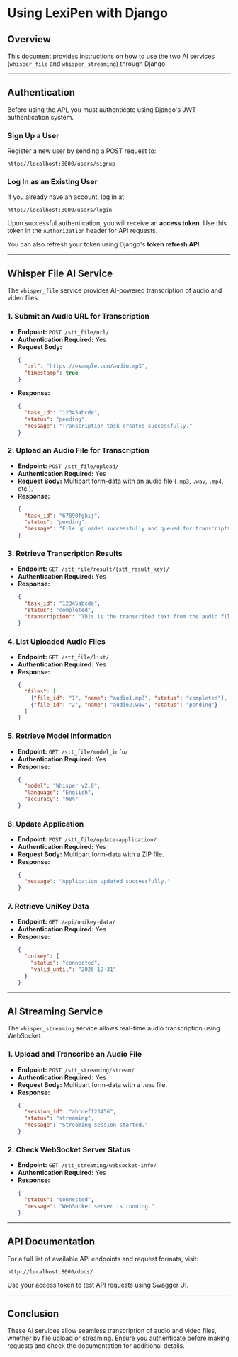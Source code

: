 # Using LexiPen with Django

## Overview
This document provides instructions on how to use the two AI services (`whisper_file` and `whisper_streaming`) through Django.

---

## Authentication
Before using the API, you must authenticate using Django's JWT authentication system.

### **Sign Up a User**
Register a new user by sending a POST request to:
```plaintext
http://localhost:8000/users/signup
```

### **Log In as an Existing User**
If you already have an account, log in at:
```plaintext
http://localhost:8000/users/login
```

Upon successful authentication, you will receive an **access token**. Use this token in the `Authorization` header for API requests.

You can also refresh your token using Django's **token refresh API**.

---

## Whisper File AI Service
The `whisper_file` service provides AI-powered transcription of audio and video files.

### **1. Submit an Audio URL for Transcription**
- **Endpoint:** `POST /stt_file/url/`
- **Authentication Required:** Yes
- **Request Body:**
  ```json
  {
    "url": "https://example.com/audio.mp3",
    "timestamp": true
  }
  ```
- **Response:**
  ```json
  {
    "task_id": "12345abcde",
    "status": "pending",
    "message": "Transcription task created successfully."
  }
  ```

### **2. Upload an Audio File for Transcription**
- **Endpoint:** `POST /stt_file/upload/`
- **Authentication Required:** Yes
- **Request Body:** Multipart form-data with an audio file (`.mp3`, `.wav`, `.mp4`, etc.).
- **Response:**
  ```json
  {
    "task_id": "67890fghij",
    "status": "pending",
    "message": "File uploaded successfully and queued for transcription."
  }
  ```

### **3. Retrieve Transcription Results**
- **Endpoint:** `GET /stt_file/result/{stt_result_key}/`
- **Authentication Required:** Yes
- **Response:**
  ```json
  {
    "task_id": "12345abcde",
    "status": "completed",
    "transcription": "This is the transcribed text from the audio file."
  }
  ```

### **4. List Uploaded Audio Files**
- **Endpoint:** `GET /stt_file/list/`
- **Authentication Required:** Yes
- **Response:**
  ```json
  {
    "files": [
      {"file_id": "1", "name": "audio1.mp3", "status": "completed"},
      {"file_id": "2", "name": "audio2.wav", "status": "pending"}
    ]
  }
  ```

### **5. Retrieve Model Information**
- **Endpoint:** `GET /stt_file/model_info/`
- **Authentication Required:** Yes
- **Response:**
  ```json
  {
    "model": "Whisper v2.0",
    "language": "English",
    "accuracy": "98%"
  }
  ```

### **6. Update Application**
- **Endpoint:** `POST /stt_file/update-application/`
- **Authentication Required:** Yes
- **Request Body:** Multipart form-data with a ZIP file.
- **Response:**
  ```json
  {
    "message": "Application updated successfully."
  }
  ```

### **7. Retrieve UniKey Data**
- **Endpoint:** `GET /api/unikey-data/`
- **Authentication Required:** Yes
- **Response:**
  ```json
  {
    "unikey": {
      "status": "connected",
      "valid_until": "2025-12-31"
    }
  }
  ```

---

## AI Streaming Service
The `whisper_streaming` service allows real-time audio transcription using WebSocket.

### **1. Upload and Transcribe an Audio File**
- **Endpoint:** `POST /stt_streaming/stream/`
- **Authentication Required:** Yes
- **Request Body:** Multipart form-data with a `.wav` file.
- **Response:**
  ```json
  {
    "session_id": "abcdef123456",
    "status": "streaming",
    "message": "Streaming session started."
  }
  ```

### **2. Check WebSocket Server Status**
- **Endpoint:** `GET /stt_streaming/websocket-info/`
- **Authentication Required:** Yes
- **Response:**
  ```json
  {
    "status": "connected",
    "message": "WebSocket server is running."
  }
  ```

---

## API Documentation
For a full list of available API endpoints and request formats, visit:
```plaintext
http://localhost:8000/docs/
```

Use your access token to test API requests using Swagger UI.

---

## Conclusion
These AI services allow seamless transcription of audio and video files, whether by file upload or streaming. Ensure you authenticate before making requests and check the documentation for additional details.


